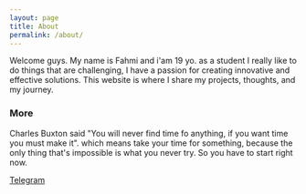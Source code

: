 ```yaml
---
layout: page
title: About
permalink: /about/
---
```


Welcome guys. My name is Fahmi and i'am 19 yo. as a student I really like to do things that are challenging, I have a passion for creating innovative and effective solutions. This website is where I share my projects, thoughts, and my journey.

### More

Charles Buxton said 
"You will never find time fo anything, if you want time you must make it". 
which means take your time for something, because the only thing that's impossible is what you never try. So you have to start right now.

[Telegram](t.me/fahmishdq)
